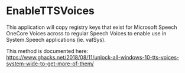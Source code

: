 # EnableTTSVoices

This application will copy registry keys that exist for Microsoft Speech OneCore Voices across to regular Speech Voices to enable use in System.Speech applications (ie. vatSys).

This method is documented here: https://www.ghacks.net/2018/08/11/unlock-all-windows-10-tts-voices-system-wide-to-get-more-of-them/
